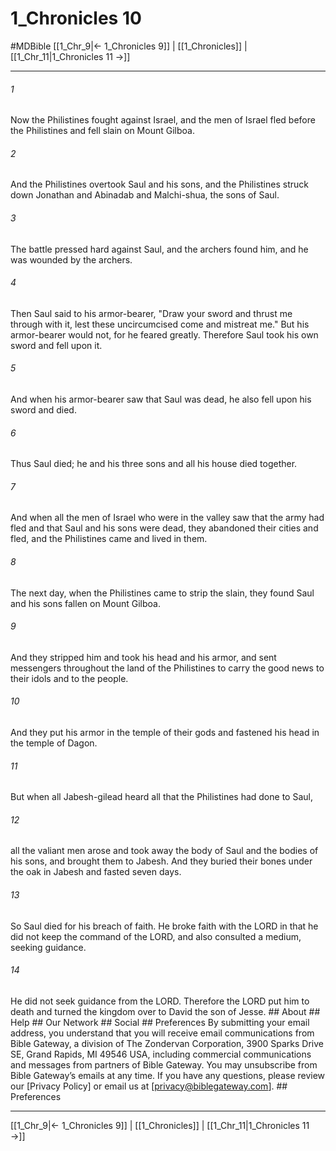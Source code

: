 # 1_Chronicles 10
#MDBible
[[1_Chr_9|← 1_Chronicles 9]] | [[1_Chronicles]] | [[1_Chr_11|1_Chronicles 11 →]]

***


###### 1 
Now the Philistines fought against Israel, and the men of Israel fled before the Philistines and fell slain on Mount Gilboa. 

###### 2 
And the Philistines overtook Saul and his sons, and the Philistines struck down Jonathan and Abinadab and Malchi-shua, the sons of Saul. 

###### 3 
The battle pressed hard against Saul, and the archers found him, and he was wounded by the archers. 

###### 4 
Then Saul said to his armor-bearer, "Draw your sword and thrust me through with it, lest these uncircumcised come and mistreat me." But his armor-bearer would not, for he feared greatly. Therefore Saul took his own sword and fell upon it. 

###### 5 
And when his armor-bearer saw that Saul was dead, he also fell upon his sword and died. 

###### 6 
Thus Saul died; he and his three sons and all his house died together. 

###### 7 
And when all the men of Israel who were in the valley saw that the army had fled and that Saul and his sons were dead, they abandoned their cities and fled, and the Philistines came and lived in them. 

###### 8 
The next day, when the Philistines came to strip the slain, they found Saul and his sons fallen on Mount Gilboa. 

###### 9 
And they stripped him and took his head and his armor, and sent messengers throughout the land of the Philistines to carry the good news to their idols and to the people. 

###### 10 
And they put his armor in the temple of their gods and fastened his head in the temple of Dagon. 

###### 11 
But when all Jabesh-gilead heard all that the Philistines had done to Saul, 

###### 12 
all the valiant men arose and took away the body of Saul and the bodies of his sons, and brought them to Jabesh. And they buried their bones under the oak in Jabesh and fasted seven days. 

###### 13 
So Saul died for his breach of faith. He broke faith with the LORD in that he did not keep the command of the LORD, and also consulted a medium, seeking guidance. 

###### 14 
He did not seek guidance from the LORD. Therefore the LORD put him to death and turned the kingdom over to David the son of Jesse. ## About ## Help ## Our Network ## Social ## Preferences By submitting your email address, you understand that you will receive email communications from Bible Gateway, a division of The Zondervan Corporation, 3900 Sparks Drive SE, Grand Rapids, MI 49546 USA, including commercial communications and messages from partners of Bible Gateway. You may unsubscribe from Bible Gateway&rsquo;s emails at any time. If you have any questions, please review our [Privacy Policy] or email us at [privacy@biblegateway.com]. ## Preferences

***

[[1_Chr_9|← 1_Chronicles 9]] | [[1_Chronicles]] | [[1_Chr_11|1_Chronicles 11 →]]
